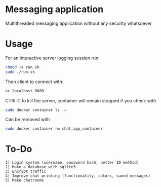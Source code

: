 # Messaging application

Multithreaded messaging application without any security whatsoever

# Usage

For an interactive server logging session run:
```bash
chmod +x run.sh
sudo ./run.sh
```
Then client to connect with:
```bash
nc localhost 8080
```
CTRl-C to kill the server, container will remain stopped if you check with
```bash
sudo docker container ls -a
```
Can be removed with
```bash
sudo docker container rm chat_app_container
```

# To-Do
    1) Login system (username, password hash, better ID method)
    2) Make a database with sqlite3
    3) Encrypt traffic
    4) Improve chat printing (functionality, colors, saved messages)
    5) Make chatrooms
 
